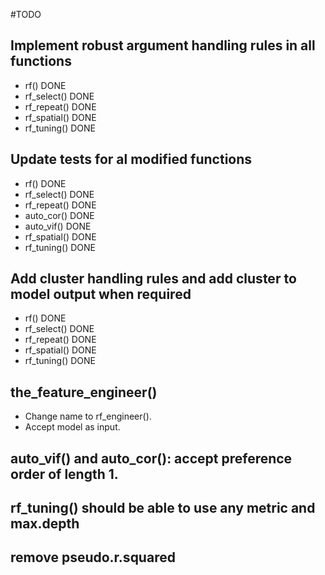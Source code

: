 #TODO

## Implement robust argument handling rules in all functions

  + rf() DONE
  + rf_select() DONE
  + rf_repeat() DONE
  + rf_spatial() DONE
  + rf_tuning() DONE
  
## Update tests for al modified functions

  + rf() DONE
  + rf_select() DONE
  + rf_repeat() DONE
  + auto_cor() DONE
  + auto_vif() DONE
  + rf_spatial() DONE
  + rf_tuning() DONE
  
## Add cluster handling rules and add cluster to model output when required

  + rf() DONE
  + rf_select() DONE
  + rf_repeat() DONE
  + rf_spatial() DONE
  + rf_tuning() DONE

## the_feature_engineer()

  + Change name to rf_engineer().
  + Accept model as input.

## auto_vif() and auto_cor(): accept preference order of length 1.

## rf_tuning() should be able to use any metric and max.depth

## remove pseudo.r.squared
